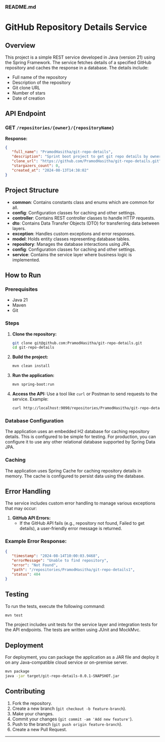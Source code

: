 ### README.md

# GitHub Repository Details Service

## Overview
This project is a simple REST service developed in Java (version 21) using the Spring Framework. The service fetches details of a specified GitHub repository and caches the response in a database. The details include:
- Full name of the repository
- Description of the repository
- Git clone URL
- Number of stars
- Date of creation

## API Endpoint

### GET `/repositories/{owner}/{repositoryName}`

**Response:**
```json
{
   "full_name": "PramodHasitha/git-repo-details",
   "description": "Sprint boot project to get git repo details by owner",
   "clone_url": "https://github.com/PramodHasitha/git-repo-details.git",
   "stargazers_count": 0,
   "created_at": "2024-08-13T14:38:02"
}
```

## Project Structure

- **common**: Contains constants class and enums which are common for all.
- **config**: Configuration classes for caching and other settings.
- **controller**: Contains REST controller classes to handle HTTP requests.
- **dto**: Contains Data Transfer Objects (DTO) for transferring data between layers.
- **exception**: Handles custom exceptions and error responses.
- **model**: Holds entity classes representing database tables.
- **repository**: Manages the database interactions using JPA.
- **config**: Configuration classes for caching and other settings.
- **service**: Contains the service layer where business logic is implemented.

## How to Run

### Prerequisites
- Java 21
- Maven
- Git

### Steps

1. **Clone the repository:**
   ```bash
   git clone git@github.com:PramodHasitha/git-repo-details.git
   cd git-repo-details
   ```

2. **Build the project:**
   ```bash
   mvn clean install
   ```

3. **Run the application:**
   ```bash
   mvn spring-boot:run
   ```

4. **Access the API:**
   Use a tool like `curl` or Postman to send requests to the service.
   Example:
   ```bash
   curl http://localhost:9090/repositories/PramodHasitha/git-repo-details
   ```

### Database Configuration
The application uses an embedded H2 database for caching repository details. This is configured to be simple for testing. For production, you can configure it to use any other relational database supported by Spring Data JPA.

### Caching
The application uses Spring Cache for caching repository details in memory. The cache is configured to persist data using the database.

## Error Handling

The service includes custom error handling to manage various exceptions that may occur:

1. **GitHub API Errors:**
    - If the GitHub API fails (e.g., repository not found, Failed to get details), a user-friendly error message is returned.


### Example Error Response:
```json
{
   "timestamp": "2024-08-14T10:00:03.9468",
   "errorMessage": "Unable to find repository",
   "error": "Not Found",
   "path": "/repositories/PramodHasitha/git-repo-details1",
   "status": 404
}
```

## Testing

To run the tests, execute the following command:
```bash
mvn test
```

The project includes unit tests for the service layer and integration tests for the API endpoints. The tests are written using JUnit and MockMvc.

## Deployment

For deployment, you can package the application as a JAR file and deploy it on any Java-compatible cloud service or on-premise server.

```bash
mvn package
java -jar target/git-repo-details-0.0.1-SNAPSHOT.jar
```

## Contributing

1. Fork the repository.
2. Create a new branch (`git checkout -b feature-branch`).
3. Make your changes.
4. Commit your changes (`git commit -am 'Add new feature'`).
5. Push to the branch (`git push origin feature-branch`).
6. Create a new Pull Request.

---

